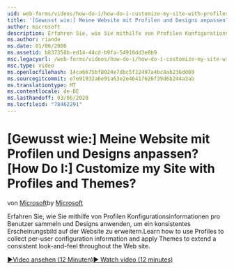 ```yaml
---
uid: web-forms/videos/how-do-i/how-do-i-customize-my-site-with-profiles-and-themes
title: '[Gewusst wie:] Meine Website mit Profilen und Designs anpassen? | Microsoft-Dokumentation'
author: microsoft
description: Erfahren Sie, wie Sie mithilfe von Profilen Konfigurationsinformationen pro Benutzer sammeln und Designs anwenden, um ein konsistentes Erscheinungsbild auf der Website zu erweitern.
ms.author: riande
ms.date: 01/06/2006
ms.assetid: b837358b-ed14-44cd-b9fa-54910dd3e8b9
msc.legacyurl: /web-forms/videos/how-do-i/how-do-i-customize-my-site-with-profiles-and-themes
msc.type: video
ms.openlocfilehash: 14ca6675bf8024e7dbc5f22497a4bc8ab236dd69
ms.sourcegitcommit: e7e91932a6e91a63e2e46417626f39d6b244a3ab
ms.translationtype: MT
ms.contentlocale: de-DE
ms.lasthandoff: 03/06/2020
ms.locfileid: "78462291"
---
```

# <a name="how-do-i-customize-my-site-with-profiles-and-themes"></a><span data-ttu-id="71a96-104">[Gewusst wie:] Meine Website mit Profilen und Designs anpassen?</span><span class="sxs-lookup"><span data-stu-id="71a96-104">[How Do I:] Customize my Site with Profiles and Themes?</span></span>

<span data-ttu-id="71a96-105">von [Microsoft](https://github.com/microsoft)</span><span class="sxs-lookup"><span data-stu-id="71a96-105">by [Microsoft](https://github.com/microsoft)</span></span>

<span data-ttu-id="71a96-106">Erfahren Sie, wie Sie mithilfe von Profilen Konfigurationsinformationen pro Benutzer sammeln und Designs anwenden, um ein konsistentes Erscheinungsbild auf der Website zu erweitern.</span><span class="sxs-lookup"><span data-stu-id="71a96-106">Learn how to use Profiles to collect per-user configuration information and apply Themes to extend a consistent look-and-feel throughout the Web site.</span></span>

[<span data-ttu-id="71a96-107">&#9654;Video ansehen (12 Minuten)</span><span class="sxs-lookup"><span data-stu-id="71a96-107">&#9654; Watch video (12 minutes)</span></span>](https://channel9.msdn.com/Blogs/ASP-NET-Site-Videos/how-do-i-customize-my-site-with-profiles-and-themes)
